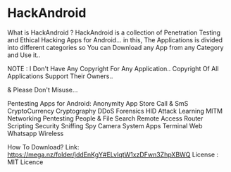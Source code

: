 # HackAndroid
What is HackAndroid ?
HackAndroid is a collection of Penetration Testing and Ethical Hacking Apps for Android... in this, The Applications is divided into different categories so You can Download any App from any Category and Use it..

NOTE : I Don't Have Any Copyright For Any Application.. Copyright Of All Applications Support Their Owners..

& Please Don't Misuse...

Pentesting Apps for Android:
Anonymity
App Store
Call & SmS
CryptoCurrency
Cryptography
DDoS
Forensics
HID Attack
Learning
MITM
Networking
Pentesting
People & File Search
Remote Access
Router
Scripting
Security
Sniffing
Spy Camera
System Apps
Terminal
Web
Whatsapp
Wireless

How To Download? 
Link: https://mega.nz/folder/jddEnKgY#ELvIqtW1xzDFwn3ZhpXBWQ 
License :
MIT Licence
